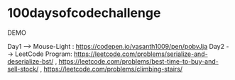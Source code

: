 # 100daysofcodechallenge

DEMO

Day1 --> Mouse-Light : https://codepen.io/vasanth1009/pen/pobvJja
Day2 --> LeetCode Program: https://leetcode.com/problems/serialize-and-deserialize-bst/ ,
                           https://leetcode.com/problems/best-time-to-buy-and-sell-stock/ ,
                           https://leetcode.com/problems/climbing-stairs/
